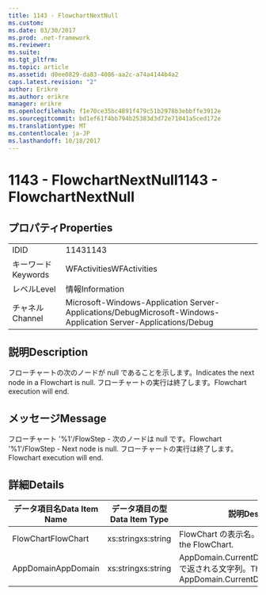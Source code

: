 ```yaml
---
title: 1143 - FlowchartNextNull
ms.custom: 
ms.date: 03/30/2017
ms.prod: .net-framework
ms.reviewer: 
ms.suite: 
ms.tgt_pltfrm: 
ms.topic: article
ms.assetid: d0ee0829-da83-4086-aa2c-a74a4144b4a2
caps.latest.revision: "2"
author: Erikre
ms.author: erikre
manager: erikre
ms.openlocfilehash: f1e70ce35bc4891f479c51b2978b3ebbffe3912e
ms.sourcegitcommit: bd1ef61f4bb794b25383d3d72e71041a5ced172e
ms.translationtype: MT
ms.contentlocale: ja-JP
ms.lasthandoff: 10/18/2017
---
```

# <a name="1143---flowchartnextnull"></a><span data-ttu-id="92a4e-102">1143 - FlowchartNextNull</span><span class="sxs-lookup"><span data-stu-id="92a4e-102">1143 - FlowchartNextNull</span></span>
## <a name="properties"></a><span data-ttu-id="92a4e-103">プロパティ</span><span class="sxs-lookup"><span data-stu-id="92a4e-103">Properties</span></span>  
  
|||  
|-|-|  
|<span data-ttu-id="92a4e-104">ID</span><span class="sxs-lookup"><span data-stu-id="92a4e-104">ID</span></span>|<span data-ttu-id="92a4e-105">1143</span><span class="sxs-lookup"><span data-stu-id="92a4e-105">1143</span></span>|  
|<span data-ttu-id="92a4e-106">キーワード</span><span class="sxs-lookup"><span data-stu-id="92a4e-106">Keywords</span></span>|<span data-ttu-id="92a4e-107">WFActivities</span><span class="sxs-lookup"><span data-stu-id="92a4e-107">WFActivities</span></span>|  
|<span data-ttu-id="92a4e-108">レベル</span><span class="sxs-lookup"><span data-stu-id="92a4e-108">Level</span></span>|<span data-ttu-id="92a4e-109">情報</span><span class="sxs-lookup"><span data-stu-id="92a4e-109">Information</span></span>|  
|<span data-ttu-id="92a4e-110">チャネル</span><span class="sxs-lookup"><span data-stu-id="92a4e-110">Channel</span></span>|<span data-ttu-id="92a4e-111">Microsoft-Windows-Application Server-Applications/Debug</span><span class="sxs-lookup"><span data-stu-id="92a4e-111">Microsoft-Windows-Application Server-Applications/Debug</span></span>|  
  
## <a name="description"></a><span data-ttu-id="92a4e-112">説明</span><span class="sxs-lookup"><span data-stu-id="92a4e-112">Description</span></span>  
 <span data-ttu-id="92a4e-113">フローチャートの次のノードが null であることを示します。</span><span class="sxs-lookup"><span data-stu-id="92a4e-113">Indicates the next node in a Flowchart is null.</span></span> <span data-ttu-id="92a4e-114">フローチャートの実行は終了します。</span><span class="sxs-lookup"><span data-stu-id="92a4e-114">Flowchart execution will end.</span></span>  
  
## <a name="message"></a><span data-ttu-id="92a4e-115">メッセージ</span><span class="sxs-lookup"><span data-stu-id="92a4e-115">Message</span></span>  
 <span data-ttu-id="92a4e-116">フローチャート '%1'/FlowStep - 次のノードは null です。</span><span class="sxs-lookup"><span data-stu-id="92a4e-116">Flowchart '%1'/FlowStep - Next node is null.</span></span> <span data-ttu-id="92a4e-117">フローチャートの実行は終了します。</span><span class="sxs-lookup"><span data-stu-id="92a4e-117">Flowchart execution will end.</span></span>  
  
## <a name="details"></a><span data-ttu-id="92a4e-118">詳細</span><span class="sxs-lookup"><span data-stu-id="92a4e-118">Details</span></span>  
  
|<span data-ttu-id="92a4e-119">データ項目名</span><span class="sxs-lookup"><span data-stu-id="92a4e-119">Data Item Name</span></span>|<span data-ttu-id="92a4e-120">データ項目の型</span><span class="sxs-lookup"><span data-stu-id="92a4e-120">Data Item Type</span></span>|<span data-ttu-id="92a4e-121">説明</span><span class="sxs-lookup"><span data-stu-id="92a4e-121">Description</span></span>|  
|--------------------|--------------------|-----------------|  
|<span data-ttu-id="92a4e-122">FlowChart</span><span class="sxs-lookup"><span data-stu-id="92a4e-122">FlowChart</span></span>|<span data-ttu-id="92a4e-123">xs:string</span><span class="sxs-lookup"><span data-stu-id="92a4e-123">xs:string</span></span>|<span data-ttu-id="92a4e-124">FlowChart の表示名。</span><span class="sxs-lookup"><span data-stu-id="92a4e-124">The display name of the FlowChart.</span></span>|  
|<span data-ttu-id="92a4e-125">AppDomain</span><span class="sxs-lookup"><span data-stu-id="92a4e-125">AppDomain</span></span>|<span data-ttu-id="92a4e-126">xs:string</span><span class="sxs-lookup"><span data-stu-id="92a4e-126">xs:string</span></span>|<span data-ttu-id="92a4e-127">AppDomain.CurrentDomain.FriendlyName で返される文字列。</span><span class="sxs-lookup"><span data-stu-id="92a4e-127">The string returned by AppDomain.CurrentDomain.FriendlyName.</span></span>|
